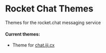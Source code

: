 # Rocket Chat Themes
Themes for the rocket.chat messaging service

<h4>Current themes:</h4>
<ul>
  <li>Theme for <a href="https://chat.iji.cx/" target="_blank">chat.iji.cx</a></li>
</ul>
